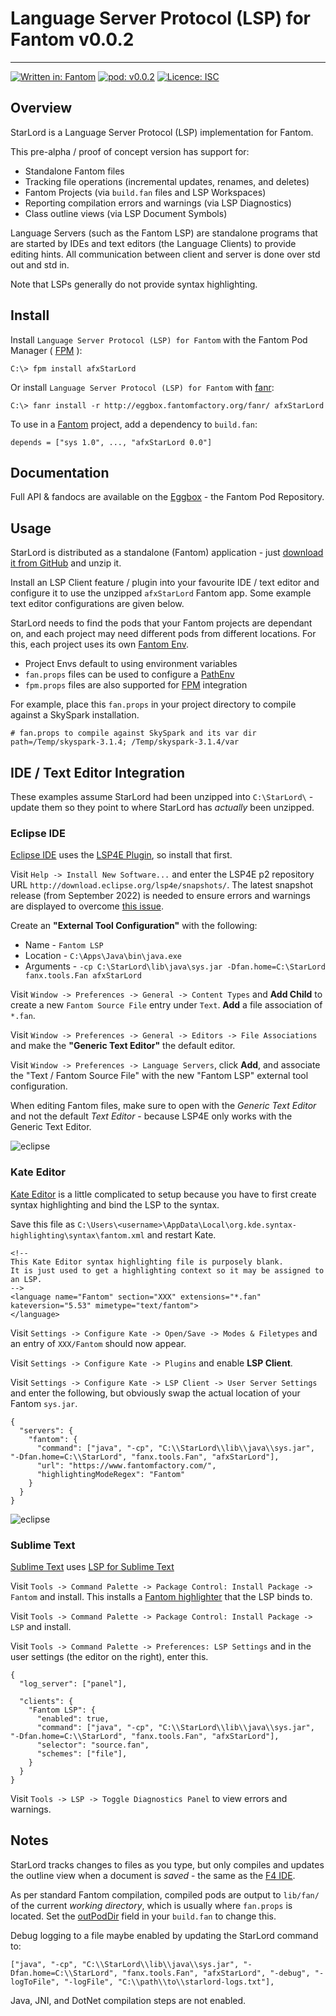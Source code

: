 # Language Server Protocol (LSP) for Fantom v0.0.2
---

[![Written in: Fantom](http://img.shields.io/badge/written%20in-Fantom-lightgray.svg)](https://fantom-lang.org/)
[![pod: v0.0.2](http://img.shields.io/badge/pod-v0.0.2-yellow.svg)](http://eggbox.fantomfactory.org/pods/afxStarLord)
[![Licence: ISC](http://img.shields.io/badge/licence-ISC-blue.svg)](https://choosealicense.com/licenses/isc/)

## Overview

StarLord is a Language Server Protocol (LSP) implementation for Fantom.

This pre-alpha / proof of concept version has support for:

* Standalone Fantom files
* Tracking file operations (incremental updates, renames, and deletes)
* Fantom Projects (via `build.fan` files and LSP Workspaces)
* Reporting compilation errors and warnings (via LSP Diagnostics)
* Class outline views (via LSP Document Symbols)


Language Servers (such as the Fantom LSP) are standalone programs that are started by IDEs and text editors (the Language Clients) to provide editing hints. All communication between client and server is done over std out and std in.

Note that LSPs generally do not provide syntax highlighting.

## <a name="Install"></a>Install

Install `Language Server Protocol (LSP) for Fantom` with the Fantom Pod Manager ( [FPM](http://eggbox.fantomfactory.org/pods/afFpm) ):

    C:\> fpm install afxStarLord

Or install `Language Server Protocol (LSP) for Fantom` with [fanr](https://fantom.org/doc/docFanr/Tool.html#install):

    C:\> fanr install -r http://eggbox.fantomfactory.org/fanr/ afxStarLord

To use in a [Fantom](https://fantom-lang.org/) project, add a dependency to `build.fan`:

    depends = ["sys 1.0", ..., "afxStarLord 0.0"]

## <a name="documentation"></a>Documentation

Full API & fandocs are available on the [Eggbox](http://eggbox.fantomfactory.org/pods/afxStarLord/) - the Fantom Pod Repository.

## Usage

StarLord is distributed as a standalone (Fantom) application - just [download it from GitHub](https://github.com/Fantom-Factory/afxStarLord/releases) and unzip it.

Install an LSP Client feature / plugin into your favourite IDE / text editor and configure it to use the unzipped `afxStarLord` Fantom app. Some example text editor configurations are given below.

StarLord needs to find the pods that your Fantom projects are dependant on, and each project may need different pods from different locations. For this, each project uses its own [Fantom Env](https://fantom.org/doc/docLang/Env).

* Project Envs default to using environment variables
* `fan.props` files can be used to configure a [PathEnv](https://fantom.org/doc/docLang/Env#PathEnv)
* `fpm.props` files are also supported for [FPM](http://eggbox.fantomfactory.org/pods/afFpm) integration


For example, place this `fan.props` in your project directory to compile against a SkySpark installation.

    # fan.props to compile against SkySpark and its var dir
    path=/Temp/skyspark-3.1.4; /Temp/skyspark-3.1.4/var
    

## IDE / Text Editor Integration

These examples assume StarLord had been unzipped into `C:\StarLord\` - update them so they point to where StarLord has *actually* been unzipped.

### Eclipse IDE

[Eclipse IDE](https://eclipseide.org/) uses the [LSP4E Plugin](https://github.com/eclipse/lsp4e), so install that first.

Visit `Help -> Install New Software...` and enter the LSP4E p2 repository URL `http://download.eclipse.org/lsp4e/snapshots/`. The latest snapshot release (from September 2022) is needed to ensure errors and warnings are displayed to overcome [this issue](https://github.com/eclipse/lsp4e/issues/239).

Create an **"External Tool Configuration"** with the following:

* Name - `Fantom LSP`
* Location - `C:\Apps\Java\bin\java.exe`
* Arguments - `-cp C:\StarLord\lib\java\sys.jar -Dfan.home=C:\StarLord fanx.tools.Fan afxStarLord`


Visit `Window -> Preferences -> General -> Content Types` and **Add Child** to create a new `Fantom Source File` entry under `Text`. **Add** a file association of `*.fan`.

Visit `Window -> Preferences -> General -> Editors -> File Associations` and make the **"Generic Text Editor"** the default editor.

Visit `Window -> Preferences -> Language Servers`, click **Add**, and associate the "Text / Fantom Source File" with the new "Fantom LSP" external tool configuration.

When editing Fantom files, make sure to open with the *Generic Text Editor* and not the default *Text Editor* - because LSP4E only works with the Generic Text Editor.

![eclipse](http://eggbox.fantomfactory.org/pods/afxStarLord/doc/screenshot-eclipse.png)

### Kate Editor

[Kate Editor](https://kate-editor.org/) is a little complicated to setup because you have to first create syntax highlighting and bind the LSP to the syntax.

Save this file as `C:\Users\<username>\AppData\Local\org.kde.syntax-highlighting\syntax\fantom.xml` and restart Kate.

    <!--
    This Kate Editor syntax highlighting file is purposely blank.
    It is just used to get a highlighting context so it may be assigned to an LSP.
    -->
    <language name="Fantom" section="XXX" extensions="*.fan" kateversion="5.53" mimetype="text/fantom">
    </language>
    

Visit `Settings -> Configure Kate -> Open/Save -> Modes & Filetypes` and an entry of `XXX/Fantom` should now appear.

Visit `Settings -> Configure Kate -> Plugins` and enable **LSP Client**.

Visit `Settings -> Configure Kate -> LSP Client -> User Server Settings` and enter the following, but obviously swap the actual location of your Fantom `sys.jar`.

    {
      "servers": {
        "fantom": {
          "command": ["java", "-cp", "C:\\StarLord\\lib\\java\\sys.jar", "-Dfan.home=C:\\StarLord", "fanx.tools.Fan", "afxStarLord"],
          "url": "https://www.fantomfactory.com/",
          "highlightingModeRegex": "Fantom"
        }
      }
    }
    

![eclipse](http://eggbox.fantomfactory.org/pods/afxStarLord/doc/screenshot-kate.png)

### Sublime Text

[Sublime Text](https://www.sublimetext.com/) uses [LSP for Sublime Text](https://lsp.sublimetext.io/)

Visit `Tools -> Command Palette -> Package Control: Install Package -> Fantom` and install. This installs a [Fantom highlighter](https://github.com/mgiannini/sublime-fantom) that the LSP binds to.

Visit `Tools -> Command Palette -> Package Control: Install Package -> LSP` and install.

Visit `Tools -> Command Palette -> Preferences: LSP Settings` and in the user settings (the editor on the right), enter this.

    {
      "log_server": ["panel"],
    
      "clients": {
        "Fantom LSP": {
          "enabled": true,
          "command": ["java", "-cp", "C:\\StarLord\\lib\\java\\sys.jar", "-Dfan.home=C:\\StarLord", "fanx.tools.Fan", "afxStarLord"],
          "selector": "source.fan",
          "schemes": ["file"],
        }
      }
    }
    

Visit `Tools -> LSP -> Toggle Diagnostics Panel` to view errors and warnings.

## Notes

StarLord tracks changes to files as you type, but only compiles and updates the outline view when a document is *saved* - the same as the [F4 IDE](https://github.com/xored/f4).

As per standard Fantom compilation, compiled pods are output to `lib/fan/` of the current *working directory*, which is usually where `fan.props` is located. Set the  [outPodDir](https://fantom.org/doc/build/BuildPod#outPodDir) field in your `build.fan` to change this.

Debug logging to a file maybe enabled by updating the StarLord command to:

    ["java", "-cp", "C:\\StarLord\\lib\\java\\sys.jar", "-Dfan.home=C:\\StarLord", "fanx.tools.Fan", "afxStarLord", "-debug", "-logToFile", "-logFile", "C:\\path\\to\\starlord-logs.txt"],
    
    

Java, JNI, and DotNet compilation steps are not enabled.

